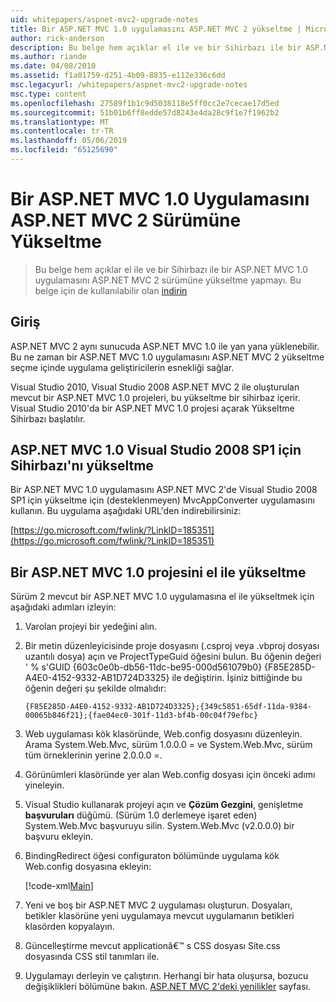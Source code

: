```yaml
---
uid: whitepapers/aspnet-mvc2-upgrade-notes
title: Bir ASP.NET MVC 1.0 uygulamasını ASP.NET MVC 2 yükseltme | Microsoft Docs
author: rick-anderson
description: Bu belge hem açıklar el ile ve bir Sihirbazı ile bir ASP.NET MVC 1.0 uygulamasını ASP.NET MVC 2 sürümüne yükseltme yapmayı. Bu belge, d için de kullanılabilir...
ms.author: riande
ms.date: 04/08/2010
ms.assetid: f1a01759-d251-4b09-8835-e112e336c6dd
msc.legacyurl: /whitepapers/aspnet-mvc2-upgrade-notes
msc.type: content
ms.openlocfilehash: 27589f1b1c9d5038118e5ff0cc2e7cecae17d5ed
ms.sourcegitcommit: 51b01b6ff8edde57d8243e4da28c9f1e7f1962b2
ms.translationtype: MT
ms.contentlocale: tr-TR
ms.lasthandoff: 05/06/2019
ms.locfileid: "65125690"
---
```

# <a name="upgrading-an-aspnet-mvc-10-application-to-aspnet-mvc-2"></a>Bir ASP.NET MVC 1.0 Uygulamasını ASP.NET MVC 2 Sürümüne Yükseltme

> Bu belge hem açıklar el ile ve bir Sihirbazı ile bir ASP.NET MVC 1.0 uygulamasını ASP.NET MVC 2 sürümüne yükseltme yapmayı. Bu belge için de kullanılabilir olan [indirin](https://download.microsoft.com/download/F/1/6/F16F9AF9-8EF4-4845-BC97-639791D5699C/MVC2-Upgrade-Notes.pdf)

## <a name="introduction"></a>Giriş

ASP.NET MVC 2 aynı sunucuda ASP.NET MVC 1.0 ile yan yana yüklenebilir. Bu ne zaman bir ASP.NET MVC 1.0 uygulamasını ASP.NET MVC 2 yükseltme seçme içinde uygulama geliştiricilerin esnekliği sağlar.

Visual Studio 2010, Visual Studio 2008 ASP.NET MVC 2 ile oluşturulan mevcut bir ASP.NET MVC 1.0 projeleri, bu yükseltme bir sihirbaz içerir. Visual Studio 2010'da bir ASP.NET MVC 1.0 projesi açarak Yükseltme Sihirbazı başlatılır.

## <a name="upgrade-wizard-for-aspnet-mvc-10-on-visual-studio-2008-sp1"></a>ASP.NET MVC 1.0 Visual Studio 2008 SP1 için Sihirbazı'nı yükseltme

Bir ASP.NET MVC 1.0 uygulamasını ASP.NET MVC 2'de Visual Studio 2008 SP1 için yükseltme için (desteklenmeyen) MvcAppConverter uygulamasını kullanın. Bu uygulama aşağıdaki URL'den indirebilirsiniz:

[https://go.microsoft.com/fwlink/?LinkID=185351](https://go.microsoft.com/fwlink/?LinkID=185351)

## <a name="manually-upgrading-an-aspnet-mvc-10-project"></a>Bir ASP.NET MVC 1.0 projesini el ile yükseltme

Sürüm 2 mevcut bir ASP.NET MVC 1.0 uygulamasına el ile yükseltmek için aşağıdaki adımları izleyin:

1. Varolan projeyi bir yedeğini alın.
2. Bir metin düzenleyicisinde proje dosyasını (.csproj veya .vbproj dosyası uzantılı dosya) açın ve ProjectTypeGuid öğesini bulun. Bu öğenin değeri ' % s'GUID {603c0e0b-db56-11dc-be95-000d561079b0} {F85E285D-A4E0-4152-9332-AB1D724D3325} ile değiştirin. İşiniz bittiğinde bu öğenin değeri şu şekilde olmalıdır: 

    `{F85E285D-A4E0-4152-9332-AB1D724D3325};{349c5851-65df-11da-9384-00065b846f21};{fae04ec0-301f-11d3-bf4b-00c04f79efbc}`
3. Web uygulaması kök klasöründe, Web.config dosyasını düzenleyin. Arama System.Web.Mvc, sürüm 1.0.0.0 = ve System.Web.Mvc, sürüm tüm örneklerinin yerine 2.0.0.0 =.
4. Görünümleri klasöründe yer alan Web.config dosyası için önceki adımı yineleyin.
5. Visual Studio kullanarak projeyi açın ve **Çözüm Gezgini**, genişletme **başvuruları** düğümü. (Sürüm 1.0 derlemeye işaret eden) System.Web.Mvc başvuruyu silin. System.Web.Mvc (v2.0.0.0) bir başvuru ekleyin.
6. BindingRedirect öğesi configuraton bölümünde uygulama kök Web.config dosyasına ekleyin:   

    [!code-xml[Main](aspnet-mvc2-upgrade-notes/samples/sample1.xml)]
7. Yeni ve boş bir ASP.NET MVC 2 uygulaması oluşturun. Dosyaları, betikler klasörüne yeni uygulamaya mevcut uygulamanın betikleri klasörden kopyalayın.
8. Güncelleştirme mevcut applicationâ€™ s CSS dosyası Site.css dosyasında CSS stil tanımları ile.
9. Uygulamayı derleyin ve çalıştırın. Herhangi bir hata oluşursa, bozucu değişiklikleri bölümüne bakın. [ASP.NET MVC 2'deki yenilikler](https://go.microsoft.com/fwlink/?LinkID=185038) sayfası.
